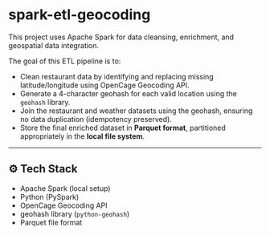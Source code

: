 # spark-etl-geocoding

This project uses Apache Spark for data cleansing, enrichment, and geospatial data integration.


The goal of this ETL pipeline is to:

- Clean restaurant data by identifying and replacing missing latitude/longitude using OpenCage Geocoding API.
- Generate a 4-character geohash for each valid location using the `geohash` library.
- Join the restaurant and weather datasets using the geohash, ensuring no data duplication (idempotency preserved).
- Store the final enriched dataset in **Parquet format**, partitioned appropriately in the **local file system**.

---

## ⚙️ Tech Stack

- Apache Spark (local setup)
- Python (PySpark)
- OpenCage Geocoding API
- geohash library (`python-geohash`)
- Parquet file format

